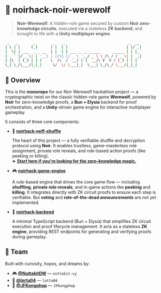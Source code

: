 # 🐺 noirhack-noir-werewolf

> **Noir-Werewolf**: A hidden-role game secured by custom **Noir zero-knowledge circuits**, executed via a stateless **ZK backend**, and brought to life with a **Unity multiplayer engine**.

```bash
 _   _       _        _    _                             _  __
| \ | |     (_)      | |  | |                           | |/ _|
|  \| | ___  _ _ __  | |  | | ___ _ __ _____      _____ | | |_
| . ` |/ _ \| | '__| | |/\| |/ _ \ '__/ _ \ \ /\ / / _ \| |  _|
| |\  | (_) | | |    \  /\  /  __/ | |  __/\ V  V / (_) | | |
\_| \_/\___/|_|_|     \/  \/ \___|_|  \___| \_/\_/ \___/|_|_|
```

## 🧭 Overview

This is the **monorepo** for our Noir Werewolf hackathon project — a cryptographic twist on the classic hidden-role game **Werewolf**, powered by **Noir** for zero-knowledge proofs, a **Bun + Elysia** backend for proof orchestration, and a **Unity**-driven game engine for interactive multiplayer gameplay.

It consists of three core components:

- 🔐 [**noirhack-neff-shuffle**](https://github.com/lorta04/noirhack-neff-shuffle)

  The heart of this project — a fully verifiable shuffle and decryption protocol using **Noir**. It enables trustless, game-masterless role assignment, private role reveals, and role-based action proofs (like peeking or killing).  
  ➤ [**Start here if you're looking for the zero-knowledge magic.**](https://github.com/lorta04/noirhack-neff-shuffle)

- 🎮 [**noirhack-game-engine**](https://github.com/NuttakitDW/noirhack-game-engine)

  A rule-based engine that drives the core game flow — including **shuffling**, **private role reveals**, and in-game actions like **peeking** and **killing**. It integrates directly with ZK circuit proofs to ensure each step is verifiable. But **voting** and **role-of-the-dead announcements** are not yet implemented.

- 🧠 [**noirhack-backend**](https://github.com/NuttakitDW/noirhack-backend/tree/main)

  A minimal TypeScript backend (Bun + Elysia) that simplifies ZK circuit execution and proof lifecycle management. It acts as a stateless **ZK engine**, providing REST endpoints for generating and verifying proofs during gameplay.

## 👥 Team

Built with curiosity, hopes, and dreams by:

- 🎮 [**@NuttakitDW**](https://github.com/NuttakitDW) — `nuttakit-vy`
- 🔐 [**@lorta04**](https://github.com/lorta04) — `latta04`
- 🧠 [**@JFKongphop**](https://github.com/JFKongphop) — `JFKongphop`
